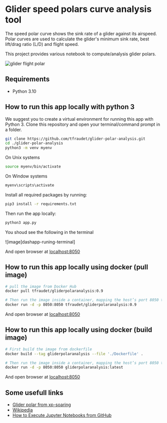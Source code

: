 # Glider speed polars curve analysis tool

The speed polar curve shows the sink rate of a glider against its airspeed. Polar curves are used to calculate the glider's minimum sink rate, best lift/drag ratio (L/D) and flight speed.

This project provides various notebook to compute/analysis glider polars.

![glider flight polar ][main-screen]

## Requirements

* Python 3.10

## How to run this app locally with python 3

We suggest you to create a virtual environment for running this app with Python 3. Clone this repository and open your terminal/command prompt in a folder.

```bash
git clone https://github.com/tfraudet/glider-polar-analysis.git
cd ./glider-polar-analysis
python3 -m venv myenv
```

On Unix systems

```bash
source myenv/bin/activate
```

On Window systems

```bash
myenv\scripts\activate
```

Install all required packages by running:

```bash
pip3 install -r requirements.txt
```

Then run the app locally:

```bash
python3 app.py
````

You shoud see the following in the terminal

![image]dashapp-runing-terminal]

And open browser at [localhost:8050](http://127.0.0.1:8050/)

## How to run this app locally using docker (pull image)

```bash
# pull the image from Docker Hub
docker pull tfraudet/gliderpolaranalysis:0.9

# Then run the image inside a container, mapping the host’s port 8050 to the container’s port 8050
docker run -d -p 8050:8050 tfraudet/gliderpolaranalysis:0.9
````

And open browser at [localhost:8050](http://127.0.0.1:8050/)

## How to run this app locally using docker (build image)

```bash
# First build the image from dockerfile
docker build --tag gliderpolaranalysis --file './Dockerfile' .

# Then run the image inside a container, mapping the host’s port 8050 to the container’s port 8050
docker run -d -p 8050:8050 gliderpolaranalysis:latest
````

And open browser at [localhost:8050](http://127.0.0.1:8050/)

## Some usefull links

* [Glider polar from xp-soaring](https://xp-soaring.github.io/dev/polars/polar.html)
* [Wikipedia](https://en.wikipedia.org/wiki/Drag_curve)
* [How to Execute Jupyter Notebooks from GitHub](https://soshnikov.com/education/how-to-execute-notebooks-from-github/)

[main-screen]: ./polars-analysis.png
[dashapp-runing-terminal]: ./dash-app-runing.png
